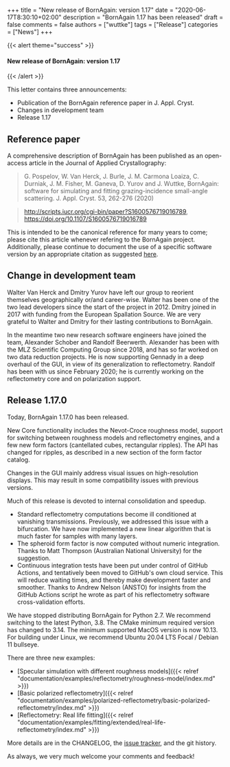 +++
title = "New release of BornAgain: version 1.17"
date = "2020-06-17T8:30:10+02:00"
description = "BornAgain 1.17 has been released"
draft = false
comments = false
authors = ["wuttke"]
tags = ["Release"]
categories = ["News"]
+++

{{< alert theme="success" >}}
#### New release of BornAgain: version 1.17
{{< /alert >}}

This letter contains three announcements:
+ Publication of the BornAgain reference paper in J. Appl. Cryst.
+ Changes in development team
+ Release 1.17

## Reference paper ##

A comprehensive description of BornAgain has been published as an open-access
article in the Journal of Applied Crystallography:

> G. Pospelov, W. Van Herck, J. Burle, J. M. Carmona Loaiza, C. Durniak, J. M. Fisher, M. Ganeva, D. Yurov and J. Wuttke, BornAgain: software for simulating and fitting grazing-incidence small-angle scattering. J. Appl. Cryst. 53, 262-276 (2020)

> http://scripts.iucr.org/cgi-bin/paper?S1600576719016789, https://doi.org/10.1107/S1600576719016789

This is intended to be the canonical reference for many years to come;
please cite this article whenever refering to the BornAgain project.
Additionally, please continue to document the use of a specific software
version by an appropriate citation as suggested [here](https://www.bornagainproject.org/documentation/howto/cite).

## Change in development team ##

Walter Van Herck and Dmitry Yurov have left our group to reorient themselves
geographically or/and career-wise. Walter has been one of the two lead
developers since the start of the project in 2012. Dmitry joined in 2017
with funding from the European Spallation Source. We are very grateful to
Walter and Dmitry for their lasting contributions to BornAgain.

In the meantime two new research software engineers have joined the team,
Alexander Schober and Randolf Beerwerth. Alexander has been with the MLZ
Scientific Computing Group since 2018, and has so far worked on two data
reduction projects. He is now supporting Gennady in a deep overhaul of the
GUI, in view of its generalization to reflectometry. Randolf has been with
us since February 2020; he is currently working on the reflectometry core
and on polarization support.

## Release 1.17.0 ##

Today, BornAgain 1.17.0 has been released.

New Core functionality includes the Nevot-Croce roughness model, support
for switching between roughness models and reflectometry engines, and a few
new form factors (cantellated cubes, rectangular ripples). The API has changed
for ripples, as described in a new section of the form factor catalog.

Changes in the GUI mainly address visual issues on high-resolution displays.
This may result in some compatibility issues with previous versions.

Much of this release is devoted to internal consolidation and speedup.
- Standard reflectometry computations become ill conditioned at vanishing
transmissions. Previously, we addressed this issue with a bifurcation.
We have now implemented a new linear algorithm that is much faster for
samples with many layers.
- The spheroid form factor is now computed without numeric integration.
Thanks to Matt Thompson (Australian National University) for the suggestion.
- Continuous integration tests have been put under control of GitHub Actions,
and tentatively been moved to GitHub's own cloud service. This will reduce
waiting times, and thereby make development faster and smoother. Thanks to
Andrew Nelson (ANSTO) for insights from the GitHub Actions script he wrote
as part of his reflectometry software cross-validation efforts.

We have stopped distributing BornAgain for Python 2.7. We recommend switching to
the latest Python, 3.8. The CMake minimum required version has changed
to 3.14. The minimum supported MacOS version is now 10.13. For building under
Linux, we recommend Ubuntu 20.04 LTS Focal / Debian 11 bullseye.

There are three new examples:
+ [Specular simulation with different roughness models]({{< relref "documentation/examples/reflectometry/roughness-model/index.md" >}})
+ [Basic polarized reflectometry]({{< relref "documentation/examples/polarized-reflectometry/basic-polarized-reflectometry/index.md" >}})
+ [Reflectometry: Real life fitting]({{< relref "documentation/examples/fitting/extended/real-life-reflectometry/index.md" >}})

More details are in the CHANGELOG, the [issue tracker](http://apps.jcns.fz-juelich.de/redmine/versions/51), and the git history.

As always, we very much welcome your comments and feedback!
